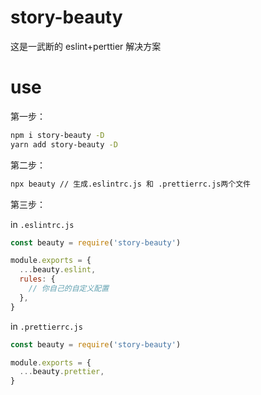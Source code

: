 # story-beauty

这是一武断的 eslint+perttier 解决方案

# use

第一步：

```sh
npm i story-beauty -D
yarn add story-beauty -D
```

第二步：

```sh
npx beauty // 生成.eslintrc.js 和 .prettierrc.js两个文件
```

第三步：

in `.eslintrc.js`

```js
const beauty = require('story-beauty')

module.exports = {
  ...beauty.eslint,
  rules: {
    // 你自己的自定义配置
  },
}
```

in `.prettierrc.js`

```js
const beauty = require('story-beauty')

module.exports = {
  ...beauty.prettier,
}
```

